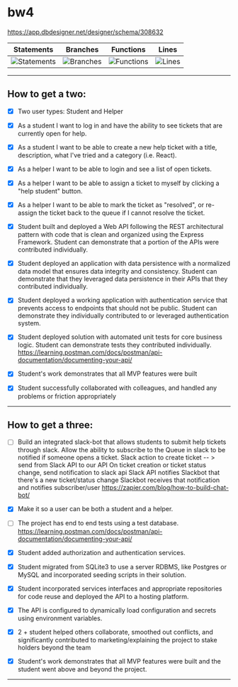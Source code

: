 # bw4
https://app.dbdesigner.net/designer/schema/308632

| Statements | Branches | Functions | Lines |
| -----------|----------|-----------|-------|
| ![Statements](#statements# "Make me better!") | ![Branches](#branches# "Make me better!") | ![Functions](#functions# "Make me better!") | ![Lines](#lines# "Make me better!") |

-----------------------------------------------------------
How to get a two:
-----------------------------------------------------------
- [X] Two user types: Student and Helper

- [X] As a student I want to log in and have the ability to see tickets that are currently open for help.

- [X] As a student I want to be able to create a new help ticket with a title, description, what I've tried and a category (i.e. React).

- [X] As a helper I want to be able to login and see a list of open tickets. 

- [X] As a helper I want to be able to assign a ticket to myself by clicking a "help student" button.

- [X] As a helper I want to be able to mark the ticket as "resolved", or re-assign the ticket back to the queue if I cannot resolve the ticket.

- [X] Student built and deployed a Web API following the REST architectural pattern with code that is clean and organized using the Express Framework. Student can demonstrate that a portion of the APIs were contributed individually.

- [X] Student deployed an application with data persistence with a normalized data model that ensures data integrity and consistency. Student can demonstrate that they leveraged data persistence in their APIs that they contributed individually.

- [X] Student deployed a working application with authentication service that prevents access to endpoints that should not be public. Student can demonstrate they individually contributed to or leveraged authentication system. 

- [X] Student deployed solution with automated unit tests for core business logic. Student can demonstrate tests they contributed individually.
	https://learning.postman.com/docs/postman/api-documentation/documenting-your-api/

- [X] Student's work demonstrates that all MVP features were built

- [X] Student successfully collaborated with colleagues, and handled any problems or friction appropriately
-----------------------------------------------------------
How to get a three:
-----------------------------------------------------------

- [ ] Build an integrated slack-bot that allows students to submit help tickets through slack. Allow the ability to subscribe to the Queue in slack to be notified if someone opens a ticket.
	Slack action to create ticket -- > send from Slack API to our API
	On ticket creation or ticket status change, send notification to slack api
	Slack API notifies Slackbot that there's a new ticket/status change
	Slackbot receives that notification and notifies subscriber/user
	https://zapier.com/blog/how-to-build-chat-bot/

- [X] Make it so a user can be both a student and a helper.

- [ ] The project has end to end tests using a test database.
	https://learning.postman.com/docs/postman/api-documentation/documenting-your-api/

- [X] Student added authorization and authentication services. 

- [X] Student migrated from SQLite3 to use a server RDBMS, like Postgres or MySQL and incorporated seeding scripts in their solution.

- [X] Student incorporated services interfaces and appropriate repositories for code reuse and deployed the API to a hosting platform. 

- [X] The API is configured to dynamically load configuration and secrets using environment variables.

- [X] 2 + student helped others collaborate, smoothed out conflicts, and significantly contributed to marketing/explaining the project to stake holders beyond the team

- [X] Student's work demonstrates that all MVP features were built and the student went above and beyond the project.

-----------------------------------------------------------